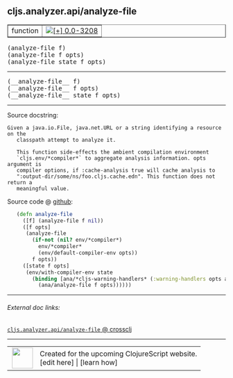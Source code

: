 ## cljs.analyzer.api/analyze-file



 <table border="1">
<tr>
<td>function</td>
<td><a href="https://github.com/cljsinfo/cljs-api-docs/tree/0.0-3208"><img valign="middle" alt="[+] 0.0-3208" title="Added in 0.0-3208" src="https://img.shields.io/badge/+-0.0--3208-lightgrey.svg"></a> </td>
</tr>
</table>

<samp>(analyze-file f)</samp><br>
<samp>(analyze-file f opts)</samp><br>
<samp>(analyze-file state f opts)</samp><br>

---

 <samp>
(__analyze-file__ f)<br>
</samp>
 <samp>
(__analyze-file__ f opts)<br>
</samp>
 <samp>
(__analyze-file__ state f opts)<br>
</samp>

---





Source docstring:

```
Given a java.io.File, java.net.URL or a string identifying a resource on the
   classpath attempt to analyze it.

   This function side-effects the ambient compilation environment
   `cljs.env/*compiler*` to aggregate analysis information. opts argument is
   compiler options, if :cache-analysis true will cache analysis to
   ":output-dir/some/ns/foo.cljs.cache.edn". This function does not return a
   meaningful value.
```


Source code @ [github]():

```clj
   (defn analyze-file
     ([f] (analyze-file f nil))
     ([f opts]
      (analyze-file
        (if-not (nil? env/*compiler*)
          env/*compiler*
          (env/default-compiler-env opts))
        f opts))
     ([state f opts]
      (env/with-compiler-env state
        (binding [ana/*cljs-warning-handlers* (:warning-handlers opts ana/*cljs-warning-handlers*)]
          (ana/analyze-file f opts))))))
```

<!--
Repo - tag - source tree - lines:

 <pre>

</pre>

-->

---



###### External doc links:

[`cljs.analyzer.api/analyze-file` @ crossclj](http://crossclj.info/fun/cljs.analyzer.api/analyze-file.html)<br>

---

 <table>
<tr><td>
<img valign="middle" align="right" width="48px" src="http://i.imgur.com/Hi20huC.png">
</td><td>
Created for the upcoming ClojureScript website.<br>
[edit here] | [learn how]
</td></tr></table>

[edit here]:https://github.com/cljsinfo/cljs-api-docs/blob/master/cljsdoc/cljs.analyzer.api/analyze-file.cljsdoc
[learn how]:https://github.com/cljsinfo/cljs-api-docs/wiki/cljsdoc-files

<!--

This information was too distracting to show to readers, but I'll leave it
commented here since it is helpful to:

- pretty-print the data used to generate this document
- and show how to retrieve that data



The API data for this symbol:

```clj
{:ns "cljs.analyzer.api",
 :name "analyze-file",
 :signature ["[f]" "[f opts]" "[state f opts]"],
 :name-encode "analyze-file",
 :history [["+" "0.0-3208"]],
 :type "function",
 :full-name-encode "cljs.analyzer.api/analyze-file",
 :source {:code "   (defn analyze-file\n     ([f] (analyze-file f nil))\n     ([f opts]\n      (analyze-file\n        (if-not (nil? env/*compiler*)\n          env/*compiler*\n          (env/default-compiler-env opts))\n        f opts))\n     ([state f opts]\n      (env/with-compiler-env state\n        (binding [ana/*cljs-warning-handlers* (:warning-handlers opts ana/*cljs-warning-handlers*)]\n          (ana/analyze-file f opts))))))",
          :title "Source code",
          :repo "clojurescript",
          :tag "r1.9.14",
          :filename "src/main/clojure/cljs/analyzer/api.cljc",
          :lines [120 139],
          :url "https://github.com/clojure/clojurescript/blob/r1.9.14/src/main/clojure/cljs/analyzer/api.cljc#L120-L139"},
 :usage ["(analyze-file f)"
         "(analyze-file f opts)"
         "(analyze-file state f opts)"],
 :full-name "cljs.analyzer.api/analyze-file",
 :docstring "Given a java.io.File, java.net.URL or a string identifying a resource on the\n   classpath attempt to analyze it.\n\n   This function side-effects the ambient compilation environment\n   `cljs.env/*compiler*` to aggregate analysis information. opts argument is\n   compiler options, if :cache-analysis true will cache analysis to\n   \":output-dir/some/ns/foo.cljs.cache.edn\". This function does not return a\n   meaningful value.",
 :cljsdoc-url "https://github.com/cljsinfo/cljs-api-docs/blob/master/cljsdoc/cljs.analyzer.api/analyze-file.cljsdoc"}

```

Retrieve the API data for this symbol:

```clj
;; from Clojure REPL
(require '[clojure.edn :as edn])
(-> (slurp "https://raw.githubusercontent.com/cljsinfo/cljs-api-docs/catalog/cljs-api.edn")
    (edn/read-string)
    (get-in [:symbols "cljs.analyzer.api/analyze-file"]))
```

-->
